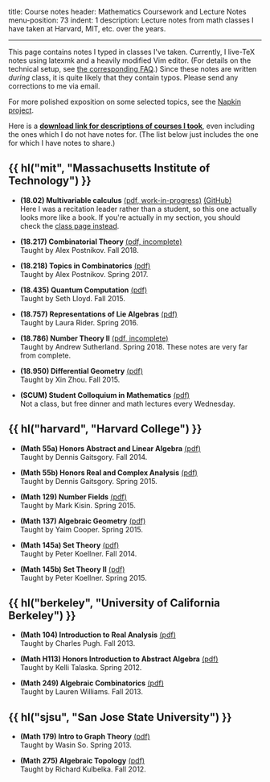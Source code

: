 title: Course notes
header: Mathematics Coursework and Lecture Notes
menu-position: 73
indent: 1
description: Lecture notes from math classes I have taken at Harvard, MIT, etc. over the years.

---

This page contains notes I typed in classes I've taken.
Currently, I live-TeX notes using latexmk and a heavily modified Vim editor.
(For details on the technical setup, see [the corresponding FAQ](faq-latex.html#L-11).)
Since these notes are written _during_ class, it is quite likely that they contain typos.
Please send any corrections to me via email.

For more polished exposition on some selected topics, see the [Napkin project](napkin.html).

Here is a **[download link for descriptions of courses I took][transcript]**,
even including the ones which I do not have notes for.
(The list below just includes the one for which I have notes to share.)

## {{ hl("mit", "Massachusetts Institute of Technology") }}

- <b>(18.02) Multivariable calculus</b>
  [(pdf, work-in-progress)](/textbooks/lamv.pdf)
  [(GitHub)](https://github.com/vEnhance/1802)
  <br>
  Here I was a recitation leader rather than a student,
  so this one actually looks more like a book.
  If you're actually in my section,
  you should check the [class page instead](1802.html).

- <b>(18.217) Combinatorial Theory</b>
  [(pdf, incomplete)](notes/MIT-18-217.pdf)<br>
  Taught by Alex Postnikov. Fall 2018.

- <b>(18.218) Topics in Combinatorics</b> [(pdf)](notes/MIT-18-218.pdf)<br>
  Taught by Alex Postnikov. Spring 2017.

- <b>(18.435) Quantum Computation</b> [(pdf)](notes/MIT-18-435.pdf)<br>
  Taught by Seth Lloyd. Fall 2015.

- <b>(18.757) Representations of Lie Algebras</b> [(pdf)](notes/MIT-18-757.pdf)<br>
  Taught by Laura Rider. Spring 2016.

* <b>(18.786) Number Theory II</b> [(pdf, incomplete)](notes/MIT-18-786.pdf)<br>
  Taught by Andrew Sutherland. Spring 2018. These notes are very far from complete.

- <b>(18.950) Differential Geometry</b> [(pdf)](notes/MIT-18-950.pdf)<br>
  Taught by Xin Zhou. Fall 2015.

- <b>(SCUM) Student Colloquium in Mathematics</b> [(pdf)](notes/SCUM.pdf)<br>
  Not a class, but free dinner and math lectures every Wednesday.

## {{ hl("harvard", "Harvard College") }}

- <b>(Math 55a) Honors Abstract and Linear Algebra</b> [(pdf)](notes/Harvard-55a.pdf)<br>
  Taught by Dennis Gaitsgory. Fall 2014.

- <b>(Math 55b) Honors Real and Complex Analysis</b> [(pdf)](notes/Harvard-55b.pdf)<br>
  Taught by Dennis Gaitsgory. Spring 2015.

- <b>(Math 129) Number Fields</b> [(pdf)](notes/Harvard-129.pdf)<br>
  Taught by Mark Kisin. Spring 2015.

- <b>(Math 137) Algebraic Geometry</b> [(pdf)](notes/Harvard-137.pdf)<br>
  Taught by Yaim Cooper. Spring 2015.

- <b>(Math 145a) Set Theory</b> [(pdf)](notes/Harvard-145a.pdf)<br>
  Taught by Peter Koellner. Fall 2014.

- <b>(Math 145b) Set Theory II</b> [(pdf)](notes/Harvard-145b.pdf)<br>
  Taught by Peter Koellner. Spring 2015.

## {{ hl("berkeley", "University of California Berkeley") }}

- <b>(Math 104) Introduction to Real Analysis</b> [(pdf)](notes/UCB104.pdf)<br>
  Taught by Charles Pugh. Fall 2013.

- <b>(Math H113) Honors Introduction to Abstract Algebra</b> [(pdf)](notes/UCBH113.pdf)<br>
  Taught by Kelli Talaska. Spring 2012.

- <b>(Math 249) Algebraic Combinatorics</b> [(pdf)](notes/UCB249.pdf)<br>
  Taught by Lauren Williams. Fall 2013.

## {{ hl("sjsu", "San Jose State University") }}

- <b>(Math 179) Intro to Graph Theory</b> [(pdf)](notes/SJSU179.pdf)<br>
  Taught by Wasin So. Spring 2013.

- <b>(Math 275) Algebraic Topology</b> [(pdf)](notes/SJSU275.pdf)<br>
  Taught by Richard Kulbelka. Fall 2012.

[transcript]: upload/math-coursework.pdf
